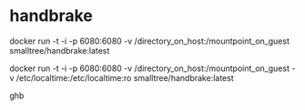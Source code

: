 # handbrake
docker run -t -i -p 6080:6080 -v /directory_on_host:/mountpoint_on_guest smalltree/handbrake:latest

docker run -t -i -p 6080:6080 -v /directory_on_host:/mountpoint_on_guest -v /etc/localtime:/etc/localtime:ro smalltree/handbrake:latest

ghb
